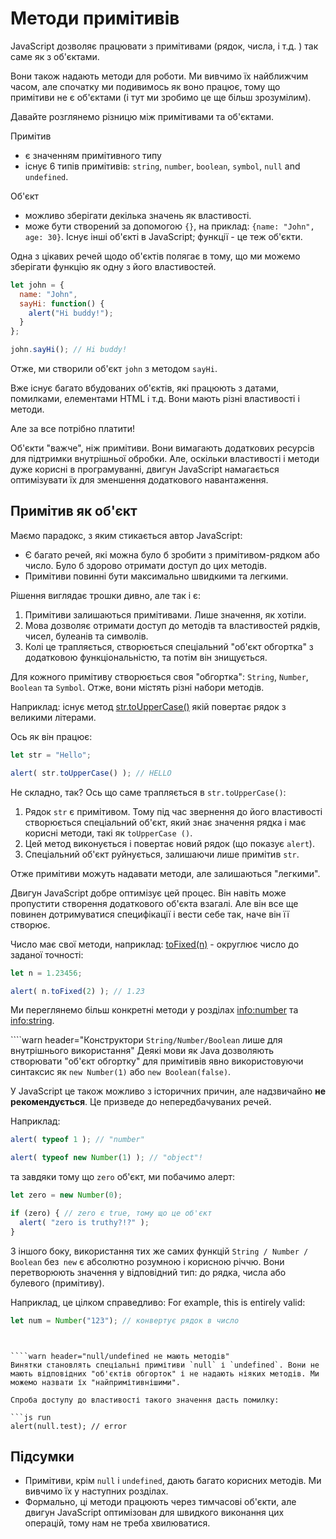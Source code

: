# Методи примітивів
 
JavaScript дозволяє працювати з примітивами (рядок, числа, і т.д. ) так саме як з об'єктами.

Вони також надають методи для роботи. Ми вивчимо їх найближчим часом, але спочатку ми подивимось як воно працює, тому що примітиви не є об'єктами (і тут ми зробимо це ще більш зрозумілим).

Давайте розглянемо різницю між примітивами та об'єктами.

Примітив

- є значенням примітивного типу
- існує 6 типів примітивів: `string`, `number`, `boolean`, `symbol`, `null` and `undefined`.

Об'єкт

- можливо зберігати декілька значень як властивості.
- може бути створений за допомогою `{}`, на приклад: `{name: "John", age: 30}`. Існує інші об'єкті в JavaScript; функції - це теж об'єкти.

Одна з цікавих речей щодо об'єктів полягає в тому, що ми можемо зберігати функцію як одну з його властивостей.

```js run
let john = {
  name: "John",
  sayHi: function() {
    alert("Hi buddy!");
  }
};

john.sayHi(); // Hi buddy!
```

Отже, ми створили об'єкт `john` з методом `sayHi`.

Вже існує багато вбудованих об'єктів, які працюють з датами, помилками, елементами HTML і т.д. Вони мають різні властивості і методи.

Але за все потрібно платити!

Об'єкти "важче", ніж примітиви. Вони вимагають додаткових ресурсів для підтримки внутрішньої обробки. Але, оскільки властивості і методи дуже корисні в програмуванні, двигун JavaScript намагається оптимізувати їх для зменшення додаткового навантаження.

## Примітив як об'єкт

Маємо парадокс, з яким стикається автор JavaScript:

- Є багато речей, які можна було б зробити з примітивом-рядком або число. Було б здорово отримати доступ до цих методів.
- Примітиви повинні бути максимально швидкими та легкими.

Рішення виглядає трошки дивно, але так і є:

1. Примітиви залишаються примітивами. Лише значення, як хотіли.
2. Мова дозволяє отримати доступ до методів та властивостей рядків, чисел, булеанів та символів.
3. Колі це трапляється, створюється спеціальний "об'єкт обгортка" з додатковою функціональністю, та потім він знищується.

Для кожного примітиву створюється своя "обгортка": `String`, `Number`, `Boolean` та `Symbol`. Отже, вони містять різні набори методів.

Наприклад: існує метод [str.toUpperCase()](https://developer.mozilla.org/en/docs/Web/JavaScript/Reference/Global_Objects/String/toUpperCase) якій повертає рядок з великими літерами. 

Ось як він працює:

```js run
let str = "Hello";

alert( str.toUpperCase() ); // HELLO
```

Не складно, так? Ось що саме трапляється в `str.toUpperCase()`:

1. Рядок `str` є примітивом. Тому під час звернення до його властивості створюється спеціальний об'єкт, який знає значення рядка і має корисні методи, такі як `toUpperCase ()`.
2. Цей метод виконується і повертає новий рядок (що показує `alert`).
3. Спеціальний об'єкт руйнується, залишаючи лише примітив `str`.

Отже примітиви можуть надавати методи, але залишаються "легкими".

Двигун JavaScript добре оптимізує цей процес. Він навіть може пропустити створення додаткового об'єкта взагалі. Але він все ще повинен дотримуватися специфікації і вести себе так, наче він її створює.

Число має свої методи, наприклад: [toFixed(n)](https://developer.mozilla.org/en-US/docs/Web/JavaScript/Reference/Global_Objects/Number/toFixed) - округлює число до заданої точності:

```js run
let n = 1.23456;

alert( n.toFixed(2) ); // 1.23
```

Ми переглянемо більш конкретні методи у розділах <info:number> та <info:string>.


````warn header="Конструктори `String/Number/Boolean` лише для внутрішнього використання"
Деякі мови як Java дозволяють створювати "об'єкт обгортку" для примітивів явно використовуючи синтаксис як  `new Number(1)` або `new Boolean(false)`.

У JavaScript це також можливо з історичних причин, але надзвичайно **не рекомендується**. Це призведе до непередбачуваних речей.

Наприклад:

```js run
alert( typeof 1 ); // "number"

alert( typeof new Number(1) ); // "object"!
```

та завдяки тому що `zero` об'єкт, ми побачимо алерт:

```js run
let zero = new Number(0);

if (zero) { // zero є true, тому що це об'єкт
  alert( "zero is truthy?!?" );
}
```


З іншого боку, використання тих же самих функцій `String / Number / Boolean` без` new` є абсолютно розумною і корисною річчю. Вони перетворюють значення у відповідний тип: до рядка, числа або булевого (примітиву).

Наприклад, це цілком справедливо:
For example, this is entirely valid:
```js
let num = Number("123"); // конвертує рядок в число
```
````


````warn header="null/undefined не мають методів"
Винятки становлять спеціальні примітиви `null` і `undefined`. Вони не мають відповідних "об'єктів обгорток" і не надають ніяких методів. Ми можемо назвати їх "найпримітивнішими".

Спроба доступу до властивості такого значення дасть помилку:

```js run
alert(null.test); // error
````

## Підсумки

- Примітиви, крім `null` і `undefined`, дають багато корисних методів. Ми вивчимо їх у наступних розділах.
- Формально, ці методи працюють через тимчасові об'єкти, але двигун JavaScript оптимізован для швидкого виконання цих операцій, тому нам не треба хвилюватися.
